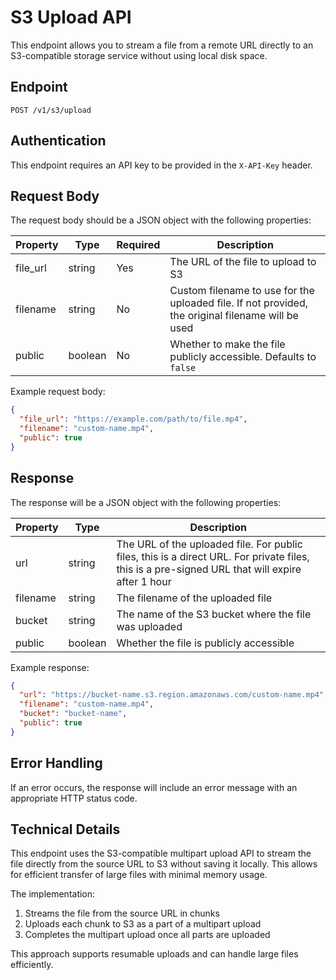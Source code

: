 # S3 Upload API

This endpoint allows you to stream a file from a remote URL directly to an S3-compatible storage service without using local disk space.

## Endpoint

`POST /v1/s3/upload`

## Authentication

This endpoint requires an API key to be provided in the `X-API-Key` header.

## Request Body

The request body should be a JSON object with the following properties:

| Property | Type | Required | Description |
|----------|------|----------|-------------|
| file_url | string | Yes | The URL of the file to upload to S3 |
| filename | string | No | Custom filename to use for the uploaded file. If not provided, the original filename will be used |
| public | boolean | No | Whether to make the file publicly accessible. Defaults to `false` |

Example request body:
```json
{
  "file_url": "https://example.com/path/to/file.mp4",
  "filename": "custom-name.mp4",
  "public": true
}
```

## Response

The response will be a JSON object with the following properties:

| Property | Type | Description |
|----------|------|-------------|
| url | string | The URL of the uploaded file. For public files, this is a direct URL. For private files, this is a pre-signed URL that will expire after 1 hour |
| filename | string | The filename of the uploaded file |
| bucket | string | The name of the S3 bucket where the file was uploaded |
| public | boolean | Whether the file is publicly accessible |

Example response:
```json
{
  "url": "https://bucket-name.s3.region.amazonaws.com/custom-name.mp4",
  "filename": "custom-name.mp4",
  "bucket": "bucket-name",
  "public": true
}
```

## Error Handling

If an error occurs, the response will include an error message with an appropriate HTTP status code.

## Technical Details

This endpoint uses the S3-compatible multipart upload API to stream the file directly from the source URL to S3 without saving it locally. This allows for efficient transfer of large files with minimal memory usage.

The implementation:
1. Streams the file from the source URL in chunks
2. Uploads each chunk to S3 as a part of a multipart upload
3. Completes the multipart upload once all parts are uploaded

This approach supports resumable uploads and can handle large files efficiently.